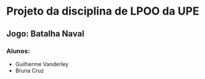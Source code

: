 # Projeto da disciplina de LPOO da UPE

## Jogo: Batalha Naval

### Alunos:

- Guilherme Vanderley
- Bruna Cruz
